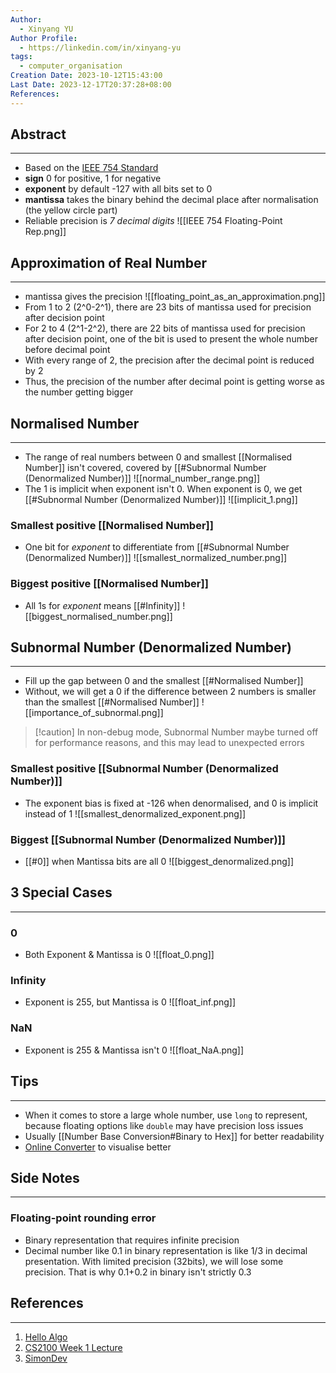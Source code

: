 ```yaml
---
Author:
  - Xinyang YU
Author Profile:
  - https://linkedin.com/in/xinyang-yu
tags:
  - computer_organisation
Creation Date: 2023-10-12T15:43:00
Last Date: 2023-12-17T20:37:28+08:00
References: 
---
```

## Abstract
---
- Based on the [IEEE 754 Standard](https://en.wikipedia.org/wiki/IEEE_754)
- **sign** 0 for positive, 1 for negative
- **exponent** by default -127 with all bits set to 0
- **mantissa** takes the binary behind the decimal place after normalisation (the yellow circle part) 
- Reliable precision is *7 decimal digits*
![[IEEE 754 Floating-Point Rep.png]]


## Approximation of Real Number
---
- mantissa gives the precision
![[floating_point_as_an_approximation.png]]
- From 1 to 2 (2^0-2^1), there are 23 bits of mantissa used for precision after decision point
- For 2 to 4 (2^1-2^2), there are 22 bits of mantissa used for precision after decision point, one of the bit is used to present the whole number before decimal point
- With every range of 2, the precision after the decimal point is reduced by 2
- Thus, the precision of the number after decimal point is getting worse as the number getting bigger


## Normalised Number
---
- The range of real numbers between 0 and smallest [[Normalised Number]] isn't covered, covered by [[#Subnormal Number (Denormalized Number)]]
![[normal_number_range.png]]
- The 1 is implicit when exponent isn't 0. When exponent is 0, we get [[#Subnormal Number (Denormalized Number)]]
![[implicit_1.png]]
### Smallest positive [[Normalised Number]]
- One bit for *exponent* to differentiate from [[#Subnormal Number (Denormalized Number)]]
![[smallest_normalized_number.png]]
### Biggest positive [[Normalised Number]]
- All 1s for *exponent* means [[#Infinity]]
![[biggest_normalised_number.png]]


## Subnormal Number (Denormalized Number)
---
- Fill up the gap between 0 and the smallest [[#Normalised Number]]
- Without, we will get a 0 if the difference between 2 numbers is smaller than the smallest [[#Normalised Number]]
 ![[importance_of_subnormal.png]]
 >[!caution] In non-debug mode, Subnormal Number maybe turned off for performance reasons, and this may lead to unexpected errors
### Smallest positive [[Subnormal Number (Denormalized Number)]]
- The exponent bias is fixed at -126 when denormalised, and 0 is implicit instead of 1
![[smallest_denormalized_exponent.png]] 

### Biggest [[Subnormal Number (Denormalized Number)]]
- [[#0]] when Mantissa bits are all 0
![[biggest_denormalized.png]]




## 3 Special Cases
---
### 0
- Both Exponent & Mantissa is 0
![[float_0.png]]

### Infinity
- Exponent is 255, but Mantissa is 0
![[float_inf.png]]

### NaN
- Exponent is 255 & Mantissa isn't 0
![[float_NaA.png]]

## Tips 
---
- When it comes to store a large whole number, use `long` to represent, because floating options like `double` may have precision loss issues
- Usually [[Number Base Conversion#Binary to Hex]] for better readability 
 - [Online Converter](https://www.h-schmidt.net/FloatConverter/IEEE754.html) to visualise better

## Side Notes
---
### Floating-point rounding error
- Binary representation that requires infinite precision 
- Decimal number like 0.1 in binary representation is like 1/3 in decimal presentation. With limited precision (32bits), we will lose some precision. That is why 0.1+0.2 in binary isn't strictly 0.3

## References 
---
1. [Hello Algo](https://www.hello-algo.com/chapter_data_structure/number_encoding/#332)
2. [CS2100 Week 1 Lecture](https://www.comp.nus.edu.sg/~cs2100/2_resources/lectures.html)
3. [SimonDev](https://www.youtube.com/watch?v=Oo89kOv9pVk)